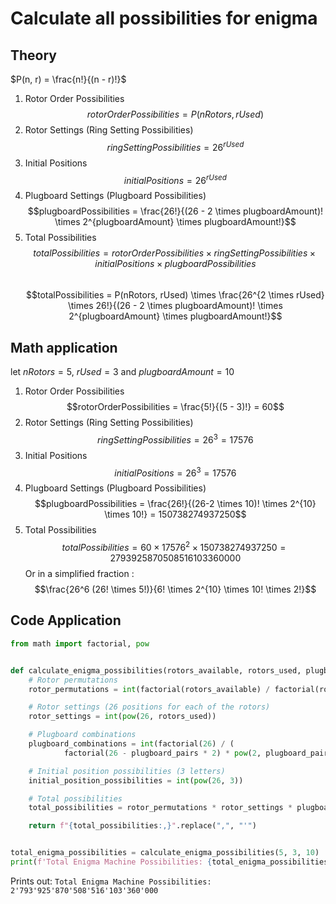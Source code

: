 # Calculate all possibilities for enigma

## Theory
$P(n, r) = \frac{n!}{(n - r)!}$
1. Rotor Order Possibilities
$$rotorOrderPossibilities = P(nRotors, rUsed)$$
2. Rotor Settings (Ring Setting Possibilities)
$$ringSettingPossibilities = 26^{rUsed}$$
3. Initial Positions
$$initialPositions = 26^{rUsed}$$
4. Plugboard Settings (Plugboard Possibilities)
$$plugboardPossibilities = \frac{26!}{(26 - 2 \times plugboardAmount)! \times 2^{plugboardAmount} \times plugboardAmount!}$$
5. Total Possibilities
$$totalPossibilities = rotorOrderPossibilities \times ringSettingPossibilities \times initialPositions \times plugboardPossibilities$$\
$$totalPossibilities = P(nRotors, rUsed) \times \frac{26^{2 \times rUsed} \times 26!}{(26 - 2 \times plugboardAmount)! \times 2^{plugboardAmount} \times plugboardAmount!}$$

## Math application
$\text{let } nRotors = 5\text{, } rUsed = 3 \text{ and } plugboardAmount = 10$
1. Rotor Order Possibilities
$$rotorOrderPossibilities = \frac{5!}{(5 - 3)!} = 60$$
2. Rotor Settings (Ring Setting Possibilities)
$$ringSettingPossibilities = 26^{3} = 17576$$
3. Initial Positions
$$initialPositions = 26^{3} = 17576$$
4. Plugboard Settings (Plugboard Possibilities)
$$plugboardPossibilities = \frac{26!}{(26-2 \times 10)! \times 2^{10} \times 10!} = 150738274937250$$
5. Total Possibilities
$$totalPossibilities = 60 \times 17576^2 \times 150738274937250 = 2793925870508516103360000$$
Or in a simplified fraction :
$$\frac{26^6 (26! \times 5!)}{6! \times 2^{10} \times 10! \times 2!}$$

[//]: # ($$\frac{26^6 \times &#40;26! \times 5!&#41;}{6! \times 2^{10} \times 10! \times 2!} = \frac{4826809 \left&#40; \int_{1}^{\infty} \frac{t^5}{e^t} dt + \sum_{k=0}^{\infty} \frac{&#40;-1&#41;^k}{&#40;6+k&#41;k!} \right&#41; \left&#40; \int_{1}^{\infty} \frac{t^{26}}{e^t} dt + \sum_{k=0}^{\infty} \frac{&#40;-1&#41;^k}{&#40;27+k&#41;k!} \right&#41;}{16 \left&#40; \int_{1}^{\infty} \frac{t^2}{e^t} dt + \sum_{k=0}^{\infty} \frac{&#40;-1&#41;^k}{&#40;3+k&#41;k!} \right&#41; \left&#40; \int_{1}^{\infty} \frac{t^6}{e^t} dt + \sum_{k=0}^{\infty} \frac{&#40;-1&#41;^k}{&#40;7+k&#41;k!} \right&#41; \left&#40; \int_{1}^{\infty} \frac{t^{10}}{e^t} dt + \sum_{k=0}^{\infty} \frac{&#40;-1&#41;^k}{&#40;11+k&#41;k!} \right&#41;}$$)

## Code Application

```python
from math import factorial, pow


def calculate_enigma_possibilities(rotors_available, rotors_used, plugboard_pairs):
    # Rotor permutations
    rotor_permutations = int(factorial(rotors_available) / factorial(rotors_available - rotors_used))

    # Rotor settings (26 positions for each of the rotors)
    rotor_settings = int(pow(26, rotors_used))

    # Plugboard combinations
    plugboard_combinations = int(factorial(26) / (
            factorial(26 - plugboard_pairs * 2) * pow(2, plugboard_pairs) * factorial(plugboard_pairs)))

    # Initial position possibilities (3 letters)
    initial_position_possibilities = int(pow(26, 3))

    # Total possibilities
    total_possibilities = rotor_permutations * rotor_settings * plugboard_combinations * initial_position_possibilities

    return f"{total_possibilities:,}".replace(",", "'")


total_enigma_possibilities = calculate_enigma_possibilities(5, 3, 10)
print(f'Total Enigma Machine Possibilities: {total_enigma_possibilities}')
```
Prints out: `Total Enigma Machine Possibilities: 2'793'925'870'508'516'103'360'000`
